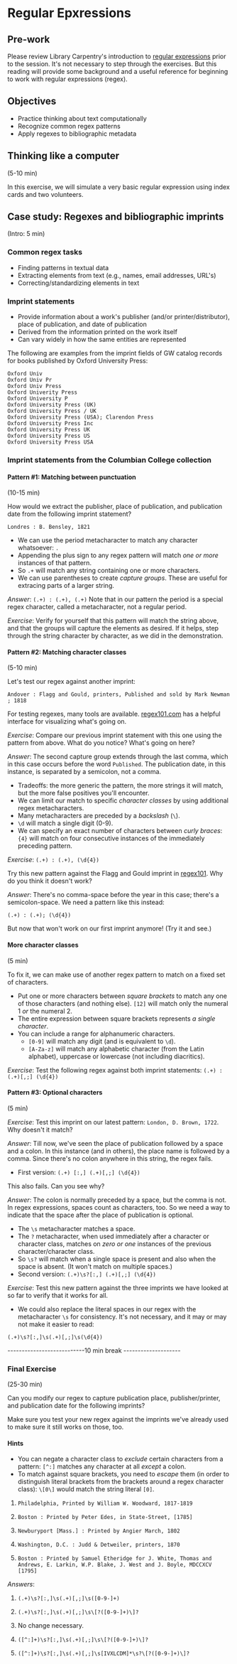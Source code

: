 # Regular Epxressions

## Pre-work

Please review Library Carpentry's introduction to [regular expressions](https://librarycarpentry.org/lc-data-intro/01-regular-expressions/index.html) prior to the session. It's not necessary to step through the exercises. But this reading will provide some background and a useful reference for beginning to work with regular expressions (regex).

## Objectives

   - Practice thinking about text computationally
   - Recognize common regex patterns
   - Apply regexes to bibliographic metadata

## Thinking like a computer
(5-10 min)

In this exercise, we will simulate a very basic regular expression using index cards and two volunteers. 

## Case study: Regexes and bibliographic imprints
(Intro: 5 min)

### Common regex tasks

  - Finding patterns in textual data
  - Extracting elements from text (e.g., names, email addresses, URL's)
  - Correcting/standardizing elements in text

### Imprint statements

  - Provide information about a work's publisher (and/or printer/distributor), place of publication, and date of publication 
  - Derived from the information printed on the work itself
  - Can vary widely in how the same entities are represented 

The following are examples from the imprint fields of GW catalog records for books published by Oxford University Press:
```
Oxford Univ
Oxford Univ Pr
Oxford Univ Press
Oxford Univerity Press
Oxford University P
Oxford University Press (UK)
Oxford University Press / UK
Oxford University Press (USA); Clarendon Press
Oxford University Press Inc
Oxford University Press UK
Oxford University Press US
Oxford University Press USA
```

### Imprint statements from the Columbian College collection

#### Pattern #1: Matching between punctuation 
(10-15 min)

How would we extract the publisher, place of publication, and publication date from the following imprint statement?

`Londres : B. Bensley, 1821`

  - We can use the period metacharacter to match any character whatsoever: `.`
  - Appending the plus sign to any regex pattern will match *one or more* instances of that pattern.
  - So `.+` will match any string containing one or more characters.
  - We can use parentheses to create _capture groups_. These are useful for extracing parts of a larger string.

_Answer_: `(.+) : (.+), (.+)`
Note that in our pattern the period is a special regex character, called a metacharacter, not a regular period.  

_Exercise_: Verify for yourself that this pattern will match the string above, and that the groups will capture the elements as desired. If it helps, step through the string character by character, as we did in the demonstration.

#### Pattern #2: Matching character classes
(5-10 min)

Let's test our regex against another imprint:

`Andover : Flagg and Gould, printers, Published and sold by Mark Newman ; 1818`

For testing regexes, many tools are available. [regex101.com](https://regex101.com/) has a helpful interface for visualizing what's going on. 

_Exercise_: Compare our previous imprint statement with this one using the pattern from above. What do you notice? What's going on here?

_Answer_: The second capture group extends through the last comma, which in this case occurs before the word `Published`. The publication date, in this instance, is separated by a semicolon, not a comma.

  - Tradeoffs: the more generic the pattern, the more strings it will match, but the more false positives you'll encounter. 
  - We can limit our match to specific _character classes_ by using additional regex metacharacters. 
  - Many metacharacters are preceded by a _backslash_ (`\`).
  - `\d` will match a single digit (0-9).
  - We can specify an exact number of characters between *curly braces*: `{4}` will match on four consecutive instances of the immediately preceding pattern.


_Exercise_: 
`(.+) : (.+), (\d{4})`

Try this new pattern against the Flagg and Gould imprint in [regex101](https://regex101.com). Why do you think it doesn't work? 

_Answer_: There's no comma-space before the year in this case; there's a semicolon-space. We need a pattern like this instead:

`(.+) : (.+); (\d{4})`

But now that won't work on our first imprint anymore! (Try it and see.)

#### More character classes
(5 min)

To fix it, we can make use of another regex pattern to match on a fixed set of characters.

  - Put one or more characters between *square brackets* to match any one of those characters (and nothing else). `[12]` will match only the numeral 1 *or* the numeral 2. 
  - The entire expression between square brackets represents *a single character*. 
  - You can include a range for alphanumeric characters. 
    - `[0-9]` will match any digit (and is equivalent to `\d`). 
    - `[A-Za-z]` will match any alphabetic character (from the Latin alphabet), uppercase or lowercase (not including diacritics).

_Exercise_: Test the following regex against both imprint statements: `(.+) : (.+)[,;] (\d{4})`

#### Pattern #3: Optional characters
(5 min)

_Exercise_: Test this imprint on our latest pattern: `London, D. Brown, 1722`. Why doesn't it match?

_Answer_: Till now, we've seen the place of publication followed by a space and a colon. In this instance (and in others), the place name is followed by a comma. Since there's no colon anywhere in this string, the regex fails.

  - First version: `(.+) [:,] (.+)[,;] (\d{4})`

This also fails. Can you see why?

_Answer_: The colon is normally preceded by a space, but the comma is not. In regex expressions, spaces count as characters, too. So we need a way to indicate that the space after the place of publication is optional.

  - The `\s` metacharacter matches a space.
  - The `?` metacharacter, when used immediately after a character or character class, matches on _zero or one_ instances of the previous character/character class. 
  - So `\s?` will match when a single space is present and also when the space is absent. (It won't match on multiple spaces.)
  - Second version: `(.+)\s?[:,] (.+)[,;] (\d{4})`

_Exercise_: Test this new pattern against the three imprints we have looked at so far to verify that it works for all.

  - We could also replace the literal spaces in our regex with the metacharacter `\s` for consistency. It's not necessary, and it may or may not make it easier to read:

  `(.+)\s?[:,]\s(.+)[,;]\s(\d{4})`

---------------------------10 min break --------------------

### Final Exercise
(25-30 min)

Can you modify our regex to capture publication place, publisher/printer, and publication date for the following imprints?

Make sure you test your new regex against the imprints we've already used to make sure it still works on those, too.

#### Hints

  - You can negate a character class to *exclude* certain characters from a pattern: `[^:]` matches any character at all *except* a colon.
  - To match against square brackets, you need to *escape* them (in order to distinguish literal brackets from the brackets around a regex character class): `\[0\]` would match the string literal `[0]`.

1. `Philadelphia, Printed by William W. Woodward, 1817-1819`

2. `Boston : Printed by Peter Edes, in State-Street, [1785]`

3. `Newburyport [Mass.] : Printed by Angier March, 1802`

4. `Washington, D.C. : Judd & Detweiler, printers, 1870`

5. `Boston : Printed by Samuel Etheridge for J. White, Thomas and Andrews, E. Larkin, W.P. Blake, J. West and J. Boyle, MDCCXCV [1795]`

_Answers_:

1. `(.+)\s?[:,]\s(.+)[,;]\s([0-9-]+)`

2. `(.+)\s?[:,]\s(.+)[,;]\s\[?([0-9-]+)\]?`

3. No change necessary.

4. `([^:]+)\s?[:,]\s(.+)[,;]\s\[?([0-9-]+)\]?`

5. `([^:]+)\s?[:,]\s(.+)[,;]\s[IVXLCDM]*\s?\[?([0-9-]+)\]?`
